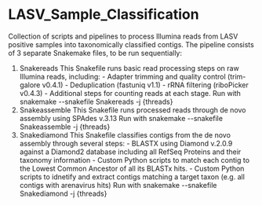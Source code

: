 # LASV_Sample_Classification
 Collection of scripts and pipelines to process Illumina reads from LASV positive samples into taxonomically classified contigs.
 The pipeline consists of 3 separate Snakemake files, to be run sequentially:

 1. Snakereads
 	This Snakefile runs basic read processing steps on raw Illumina reads, including:
 		- Adapter trimming and quality control (trim-galore v0.4.1)
 		- Deduplication (fastuniq v1.1)
 		- rRNA filtering (riboPicker v0.4.3)
 		- Additional steps for counting reads at each stage.
 	Run with snakemake --snakefile Snakereads -j {threads}
 2. Snakeassemble
 	This Snakefile runs processed reads through de novo assembly using SPAdes v.3.13
 	Run with snakemake --snakefile Snakeassemble -j {threads}
 3. Snakediamond
 	This Snakefile classifies contigs from the de novo assembly through several steps:
 		- BLASTX using Diamond v.2.0.9 against a Diamond2 database including all RefSeq Proteins and their taxonomy information
 		- Custom Python scripts to match each contig to the Lowest Common Ancestor of all its BLASTx hits.
 		- Custom Python scripts to idnetify and extract contigs matching a target taxon (e.g. all contigs with arenavirus hits)
 	Run with snakemake --snakefile Snakediamond -j {threads}

